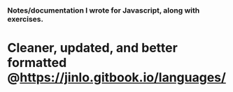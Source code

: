 ### Notes/documentation I wrote for Javascript, along with exercises.



# Cleaner, updated, and better formatted @https://jinlo.gitbook.io/languages/
